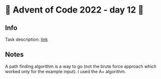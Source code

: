 # 🎄 Advent of Code 2022 - day 12 🎄

## Info

Task description: [link](https://adventofcode.com/2022/day/12)

## Notes

A path finding algorithm is a way to go (not the brute force approach which worked only for the example input). I used the A+ algorithm.
